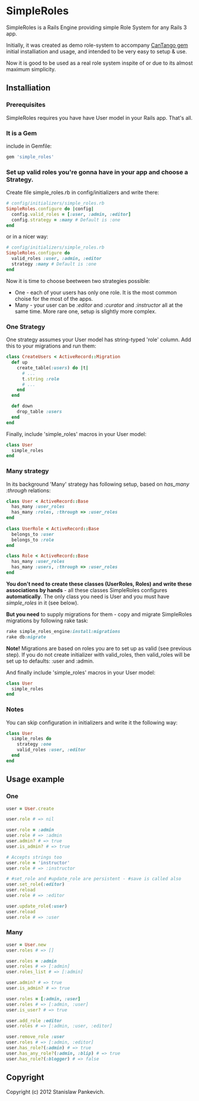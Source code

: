 # SimpleRoles

SimpleRoles is a Rails Engine providing simple Role System for any Rails 3 app. 

Initially, it was created as demo role-system to accompany [CanTango gem](https://github.com/kristianmandrup/cantango) initial installiation and usage, and intended to be very easy to setup & use.

Now it is good to be used as a real role system inspite of or due to its almost maximum simplicity.

## Installiation

### Prerequisites

SimpleRoles requires you have have User model in your Rails app. That's all.

### It is a Gem

include in Gemfile:

```ruby
gem 'simple_roles' 
```

### Set up valid roles you're gonna have in your app and choose a Strategy. 

Create file simple_roles.rb in config/initializers and write there:

```ruby
# config/initializers/simple_roles.rb
SimpleRoles.configure do |config|
  config.valid_roles = [:user, :admin, :editor]
  config.strategy = :many # Default is :one
end
```

or in a nicer way:

```ruby
# config/initializers/simple_roles.rb
SimpleRoles.configure do
  valid_roles :user, :admin, :editor
  strategy :many # Default is :one
end
```

Now it is time to choose beetween two strategies possible:

* One - each of your users has only one role. It is the most common
  choise for the most of the apps.
* Many - your user can be _:editor_ and _:curator_ and _:instructor_ all
  at the same time. More rare one, setup is slightly more complex.

### One Strategy

One strategy assumes your User model has string-typed 'role' column. Add this to your migrations and run them:

```ruby
class CreateUsers < ActiveRecord::Migration
  def up
    create_table(:users) do |t|
      # ...
      t.string :role
      # ... 
    end
  end

  def down
    drop_table :users
  end
end
```

Finally, include 'simple_roles' macros in your User model:

```ruby
class User
  simple_roles
end
```

### Many strategy

In its background 'Many' strategy has following setup, based on <i>has_many :through</i> relations:

```ruby
class User < ActiveRecord::Base
  has_many :user_roles
  has_many :roles, :through => :user_roles
end
  
class UserRole < ActiveRecord::Base
  belongs_to :user
  belongs_to :role
end

class Role < ActiveRecord::Base
  has_many :user_roles
  has_many :users, :through => :user_roles
end
```

**You don't need to create these classes (UserRoles, Roles) and write these associations by hands** - all these classes SimpleRoles configures **automatically**. The only class you need is User and you must have *simple_roles* in it (see below).

**But you need** to supply migrations for them - copy and migrate SimpleRoles migrations by following rake task:

```ruby
rake simple_roles_engine:install:migrations
rake db:migrate
```

**Note!** Migrations are based on roles you are to set up as valid (see previous step). If you do not create initializer with valid_roles, then valid_roles will be set up to defaults: :user and :admin.

And finally include 'simple_roles' macros in your User model:

```ruby
class User
  simple_roles
end
```

### Notes

You can skip configuration in initializers and write it the following
way:

```ruby
class User
  simple_roles do
    strategy :one
    valid_roles :user, :editor
  end
end
```

## Usage example

### One

```ruby
user = User.create

user.role # => nil

user.role = :admin
user.role # => :admin
user.admin? # => true
user.is_admin? # => true

# Accepts strings too 
user.role = 'instructor'
user.role # => :instructor

# #set_role and #update_role are persistent - #save is called also
user.set_role(:editor)
user.reload
user.role # => :editor

user.update_role(:user)
user.reload
user.role # => :user
```

### Many

```ruby
user = User.new
user.roles # => []

user.roles = :admin
user.roles # => [:admin]
user.roles_list # => [:admin]

user.admin? # => true
user.is_admin? # => true

user.roles = [:admin, :user]
user.roles # => [:admin, :user]
user.is_user? # => true

user.add_role :editor
user.roles # => [:admin, :user, :editor]

user.remove_role :user
user.roles # => [:admin, :editor]
user.has_role?(:admin) # => true
user.has_any_role?(:admin, :blip) # => true
user.has_role?(:blogger) # => false
```

## Copyright

Copyright (c) 2012 Stanislaw Pankevich.
